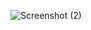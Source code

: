 
![Screenshot (2)](https://github.com/user-attachments/assets/5a731581-e737-4ddd-8bac-88dcfeeb40ed)
